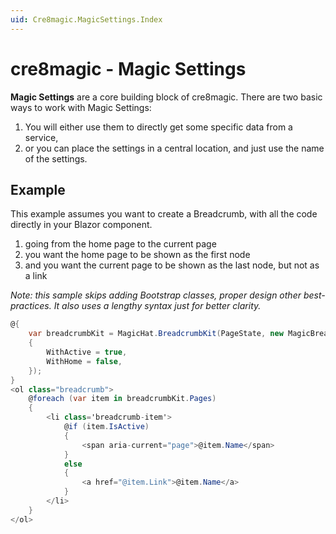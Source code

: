 ```yaml
---
uid: Cre8magic.MagicSettings.Index
---
```


# cre8magic - Magic Settings

**Magic Settings** are a core building block of cre8magic.
There are two basic ways to work with Magic Settings:

1. You will either use them to directly get some specific data from a service,
2. or you can place the settings in a central location, and just use the name of the settings.

## Example

This example assumes you want to create a Breadcrumb, with all the code directly in your Blazor component.

1. going from the home page to the current page
1. you want the home page to be shown as the first node
1. and you want the current page to be shown as the last node, but not as a link

_Note: this sample skips adding Bootstrap classes, proper design other best-practices._
_It also uses a lengthy syntax just for better clarity._

```csharp
@{
    var breadcrumbKit = MagicHat.BreadcrumbKit(PageState, new MagicBreadcrumbSettings
    {
        WithActive = true,
        WithHome = false,
    });
}
<ol class="breadcrumb">
    @foreach (var item in breadcrumbKit.Pages)
    {
        <li class='breadcrumb-item'>
            @if (item.IsActive)
            {
                <span aria-current="page">@item.Name</span>
            }
            else
            {
                <a href="@item.Link">@item.Name</a>
            }
        </li>
    }
</ol>
```